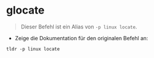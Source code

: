 # glocate

> Dieser Befehl ist ein Alias von `-p linux locate`.

- Zeige die Dokumentation für den originalen Befehl an:

`tldr -p linux locate`
